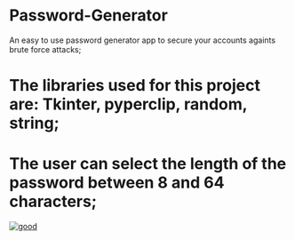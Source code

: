 # Password-Generator
An easy to use password generator app to secure your accounts againts brute force attacks;


# The  libraries used for this project are: Tkinter, pyperclip, random, string;

# The user can select the length of the password between 8 and 64 characters;

<a href="https://ibb.co/3k6h4Fp"><img src="https://i.ibb.co/3k6h4Fp/good.png" alt="good" border="0"></a>




